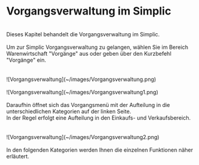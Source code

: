 # Vorgangsverwaltung im Simplic
<br />
Dieses Kapitel behandelt die Vorgangsverwaltung im Simplic. <br />
<br />
Um zur Simplic Vorgangsverwaltung zu gelangen, wählen Sie im Bereich Warenwirtschaft "Vorgänge" aus oder geben über den Kurzbefehl "Vorgänge" ein.<br />
<br />
<br />
![Vorgangsverwaltung](~/images/Vorgangsverwaltung.png)
<br />
<br />
![Vorgangsverwaltung](~/images/Vorgangsverwaltung1.png)
<br />
<br />
Daraufhin öffnet sich das Vorgangsmenü mit der Aufteilung in die unterschiedlichen Kategorien auf der linken Seite.<br />
In der Regel erfolgt eine Aufteilung in den Einkaufs- und Verkaufsbereich.<br />
<br />
<br />
![Vorgangsverwaltung](~/images/Vorgangsverwaltung2.png)
<br />
<br />
In den folgenden Kategorien werden Ihnen die einzelnen Funktionen näher erläutert.
